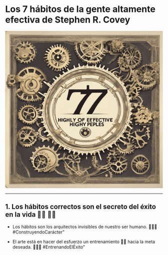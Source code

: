 # Los 7 hábitos de la gente altamente efectiva de Stephen R. Covey

![Engranaje.jpg](Engranaje.jpg)

---

## 1. Los hábitos correctos son el secreto del éxito en la vida 🌟🔄 💪🎯

- Los hábitos son los arquitectos invisibles de nuestro ser humano. 🔨✨💪 #ConstruyendoCarácter"



- El arte está en hacer del esfuerzo un entrenamiento 🏋🏽 hacia la meta deseada. 💃✨🎯 #EntrenandoElÉxito" 
